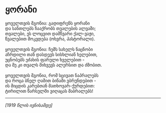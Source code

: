 # ყორანი

ყოველთვის მგონია: გადიფრენს ყორანი\
და სანთლებს ჩააქრობს თვალების ალვაში;\
თვალები, ეს ლოცვით დამწვარი ქალ-ვაჟი,\
წვალებით მოკვდება (ოხვრა, პასტორალი).\
\
ყოველთვის მგონია: ჩემს სახელს ნაცნობი\
აჩრდილი თან დასდევს სისხლიან ხელებით,\
უცნობებს ეძახის ფარული ხველებით -\
და მე კი თვალს მიხვევს ალერსით და ძმობით.\
\
ყოველთვის მგონია, რომ სცივათ ნაპრალებს\
და როცა ბნელ ღამით ბინაში ვბრუნდებით -\
ის მიცდის კარებთან მათხოვარ-ქურდებით:\
ტირილით წარსულში ვიღაცას მაბრალებს!

***

_\[1919 წლის ივნისამდე]_
